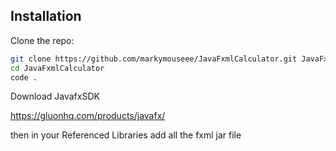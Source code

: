 ## Installation

Clone the repo:
```sh
git clone https://github.com/markymouseee/JavaFxmlCalculator.git JavaFxmlCalculator
cd JavaFxmlCalculator
code .
```

Download JavafxSDK

https://gluonhq.com/products/javafx/

then in your Referenced Libraries add all the fxml jar file

